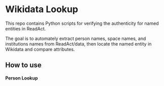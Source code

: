 # Wikidata Lookup

This repo contains Python scripts for verifying the authenticity for named entities in ReadAct.

The goal is to automately extract person names, space names, and institutions names from ReadAct/data, then locate the named entity in Wikidata and compare attributes.

## How to use

#### Person Lookup

```python
```

